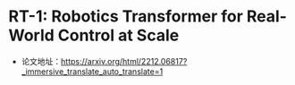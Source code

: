 # RT-1: Robotics Transformer for Real-World Control at Scale
- 论文地址：https://arxiv.org/html/2212.06817?_immersive_translate_auto_translate=1
